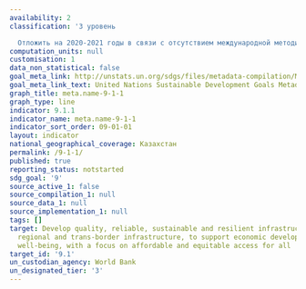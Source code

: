 ```yaml
---
availability: 2
classification: '3 уровень

  Отложить на 2020-2021 годы в связи с отсутствием международной методики'
computation_units: null
customisation: 1
data_non_statistical: false
goal_meta_link: http://unstats.un.org/sdgs/files/metadata-compilation/Metadata-Goal-9.pdf
goal_meta_link_text: United Nations Sustainable Development Goals Metadata (pdf 663kB)
graph_title: meta.name-9-1-1
graph_type: line
indicator: 9.1.1
indicator_name: meta.name-9-1-1
indicator_sort_order: 09-01-01
layout: indicator
national_geographical_coverage: Казахстан
permalink: /9-1-1/
published: true
reporting_status: notstarted
sdg_goal: '9'
source_active_1: false
source_compilation_1: null
source_data_1: null
source_implementation_1: null
tags: []
target: Develop quality, reliable, sustainable and resilient infrastructure, including
  regional and trans-border infrastructure, to support economic development and human
  well-being, with a focus on affordable and equitable access for all
target_id: '9.1'
un_custodian_agency: World Bank
un_designated_tier: '3'
---
```


